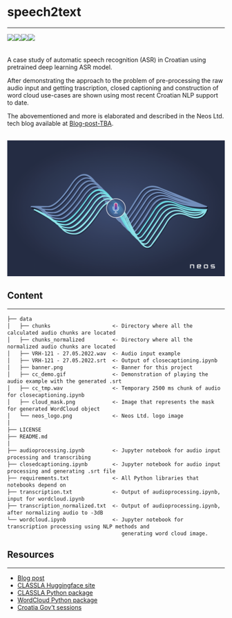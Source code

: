 # speech2text
<hr>
<a style="float:left;" href="https://www.neos.hr/news-neos/"><img src="https://img.shields.io/badge/Neos-32b5c4.svg?style=for-the-badge"/></a>
<a style="float:left;" href="https://hr.linkedin.com/company/neos-hr/"><img src="https://img.shields.io/badge/LinkedIn-0077B5?style=for-the-badge&logo=linkedin&logoColor=white"/></a>
<a style="float:left;" href="https://twitter.com/neos_hr"><img src="https://img.shields.io/badge/Twitter-1DA1F2?style=for-the-badge&logo=twitter&logoColor=white"/></a>
<a style="float:left;" href="https://www.facebook.com/neos.hr"><img src="https://img.shields.io/badge/Facebook-1877F2?style=for-the-badge&logo=facebook&logoColor=white"/></a>
<br>
<br>
<br>
A case study of automatic speech recognition (ASR) in Croatian using pretrained deep learning ASR model.

After demonstrating the approach to the problem of pre-processing the raw audio input and getting trascription, closed captioning and construction of word cloud use-cases are shown using most recent Croatian NLP support to date.

The abovementioned and more is elaborated and described in the Neos Ltd. tech blog available at [Blog-post-TBA](https://neos.hr).

<br>

<img src="data/banner.png" width="600"/>

## Content
<hr>

    ├── data
    │   ├── chunks                    <- Directory where all the calculated audio chunks are located
    │   ├── chunks_normalized         <- Directory where all the normalized audio chunks are located
    │   ├── VRH-121 - 27.05.2022.wav  <- Audio input example
    │   ├── VRH-121 - 27.05.2022.srt  <- Output of closecaptioning.ipynb
    │   ├── banner.png                <- Banner for this project
    │   ├── cc_demo.gif               <- Demonstration of playing the audio example with the generated .srt
    │   ├── cc_tmp.wav                <- Temporary 2500 ms chunk of audio for closecaptioning.ipynb
    │   ├── cloud_mask.png            <- Image that represents the mask for generated WordCloud object
    │   └── neos_logo.png             <- Neos Ltd. logo image
    │
    ├── LICENSE
    ├── README.md
    │
    ├── audioprocessing.ipynb         <- Jupyter notebook for audio input processing and transcribing
    ├── closedcaptioning.ipynb        <- Jupyter notebook for audio input processing and generating .srt file
    ├── requirements.txt              <- All Python libraries that notebooks depend on
    ├── transcription.txt             <- Output of audioprocessing.ipynb, input for wordcloud.ipynb
    ├── transcription_normalized.txt  <- Output of audioprocessing.ipynb, after normalizing audio to -3dB 
    └── wordcloud.ipynb               <- Jupyter notebook for transcription processing using NLP methods and   
                                         generating word cloud image.

## Resources
<hr>

- [Blog post](https://www.neos.hr/neos-blog-can-ai-understand-croatian-parliment-asr-model/)
- [CLASSLA Huggingface site](https://huggingface.co/classla)
- [CLASSLA Python package](https://github.com/clarinsi/classla)
- [WordCloud Python package](https://github.com/amueller/word_cloud)
- [Croatia Gov't sessions](https://vlada.gov.hr/sjednice/9)

